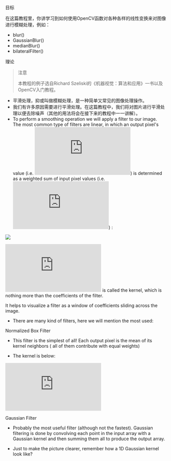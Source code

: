 目标

在这篇教程里，你讲学习到如何使用OpenCV函数对各种各样的线性变换来对图像进行模糊处理，例如：

* blur()
* GaussianBlur()
* medianBlur()
* bilateralFilter()

理论

> 注意
>
> 本教程的例子选自Richard Szeliski的《机器视觉：算法和应用》一书以及OpenCV入门教程。

* 平滑处理，抑或叫做模糊处理，是一种简单又常见的图像处理操作。
* 我们有许多原因需要进行平滑处理。在这篇教程中，我们将对图片进行平滑处理以便去除噪声（其他的用法将会在接下来的教程中一一讲解）。
* To perform a smoothing operation we will apply a filter to our image. The most common type of filters are linear, in which an output pixel's value (i.e. ![](http://latex.codecogs.com/gif.latex?g(i,j))) is determined as a weighted sum of input pixel values (i.e. ![](http://latex.codecogs.com/gif.latex?f(i+k,j+l))) :

![](http://latex.codecogs.com/gif.latex?g(i,j)=\sum_{k,l}f(i+k,j+l)h(k,l))

![](http://latex.codecogs.com/gif.latex?h(k,l)) is called the kernel, which is nothing more than the coefficients of the filter.

It helps to visualize a filter as a window of coefficients sliding across the image.

* There are many kind of filters, here we will mention the most used:

Normalized Box Filter

* This filter is the simplest of all! Each output pixel is the mean of its kernel neighbors ( all of them contribute with equal weights)

* The kernel is below:

![](http://latex.codecogs.com/gif.latex?K%3D%5Cdfrac%7B1%7D%7BK_%7Bwidth%7D%5Ccdot%7BK_%7Bheight%7D%7D%7D%5Cbegin%7Bbmatrix%7D1%261%261%26...%261%5C%5C1%261%261%26...%261%5C%5C.%26.%26.%26...%26%201%5C%5C.%26.%26.%26...%261%5C%5C1%261%261%26...%261%5Cend%7Bbmatrix%7D)

Gaussian Filter

* Probably the most useful filter (although not the fastest). Gaussian filtering is done by convolving each point in the input array with a Gaussian kernel and then summing them all to produce the output array.

* Just to make the picture clearer, remember how a 1D Gaussian kernel look like?
